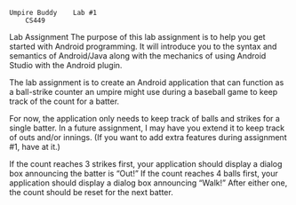 	Umpire Buddy	Lab #1
		CS449

Lab Assignment
The purpose of this lab assignment is to help you get started with Android programming. It will introduce you to the syntax and 
semantics of Android/Java along with the mechanics of using Android Studio with the Android plugin.

The lab assignment is to create an Android application that can function as a ball-strike counter an umpire might use during a 
baseball game to keep track of the count for a batter.

For now, the application only needs to keep track of balls and strikes for a single batter. In a future assignment, I may have
you extend it to keep track of outs and/or innings. (If you want to add extra features during assignment #1, have at it.)

If the count reaches 3 strikes first, your application should display a dialog box announcing the batter is “Out!” If the count
reaches 4 balls first, your application should display a dialog box announcing “Walk!” After either one, the count should be
reset for the next batter.
